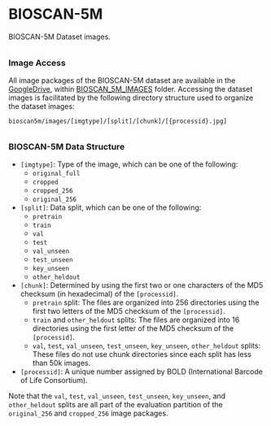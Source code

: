 # BIOSCAN-5M

BIOSCAN-5M Dataset images. 

###### <h3> Image Access
All image packages of the BIOSCAN-5M dataset are available in the [GoogleDrive](https://drive.google.com/drive/u/1/folders/1Jc57eKkeiYrnUBc9WlIp-ZS_L1bVlT-0),
within [BIOSCAN_5M_IMAGES](https://drive.google.com/drive/u/1/folders/1tZ5V_qWSPdDwD90oLz_Uqykp1AoBzLVM) folder.
Accessing the dataset images is facilitated by the following directory structure used to organize the dataset images:

```plaintext
bioscan5m/images/[imgtype]/[split]/[chunk]/[{processid}.jpg]
```



###### <h3> BIOSCAN-5M Data Structure
- `[imgtype]`: Type of the image, which can be one of the following:
  - `original_full`
  - `cropped`
  - `cropped_256`
  - `original_256`
- `[split]`: Data split, which can be one of the following:
  - `pretrain`
  - `train`
  - `val`
  - `test`
  - `val_unseen`
  - `test_unseen`
  - `key_unseen`
  - `other_heldout`
- `[chunk]`: Determined by using the first two or one characters of the MD5 checksum (in hexadecimal) of the `[processid]`. 
  - `pretrain` split: The files are organized into 256 directories using the first two letters of the MD5 checksum of the `[processid]`.
  - `train` and `other_heldout` splits: The files are organized into 16 directories using the first letter of the MD5 checksum of the `[processid]`.
  - `val`, `test`, `val_unseen`, `test_unseen`, `key_unseen`, `other_heldout` splits: These files do not use chunk directories since each split has less than 50k images.
- `[processid]`: A unique number assigned by BOLD (International Barcode of Life Consortium).


Note that the `val`, `test`, `val_unseen`, `test_unseen`, `key_unseen`, and `other_heldout` splits are all part of the evaluation partition of the `original_256` and `cropped_256` image packages.
